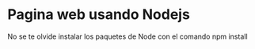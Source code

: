 # Pagina web usando Nodejs

No se te olvide instalar los paquetes de Node con el comando npm install
